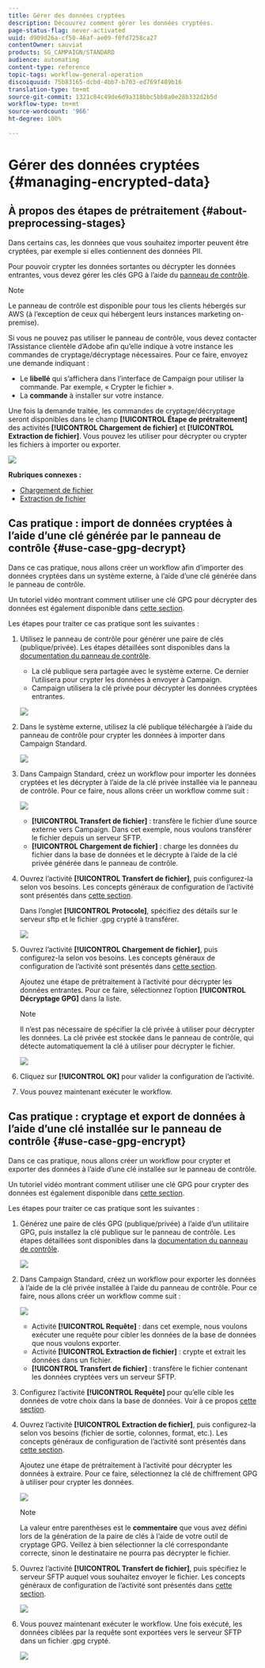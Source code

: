 ```yaml
---
title: Gérer des données cryptées
description: Découvrez comment gérer les données cryptées.
page-status-flag: never-activated
uuid: d909d26a-cf50-46af-ae09-f0fd7258ca27
contentOwner: sauviat
products: SG_CAMPAIGN/STANDARD
audience: automating
content-type: reference
topic-tags: workflow-general-operation
discoiquuid: 75b83165-dcbd-4bb7-b703-ed769f489b16
translation-type: tm+mt
source-git-commit: 1321c84c49de6d9a318bbc5bb8a0e28b332d2b5d
workflow-type: tm+mt
source-wordcount: '966'
ht-degree: 100%

---
```



# Gérer des données cryptées {#managing-encrypted-data}

## À propos des étapes de prétraitement {#about-preprocessing-stages}

Dans certains cas, les données que vous souhaitez importer peuvent être cryptées, par exemple si elles contiennent des données PII.

Pour pouvoir crypter les données sortantes ou décrypter les données entrantes, vous devez gérer les clés GPG à l’aide du [panneau de contrôle](https://docs.adobe.com/content/help/fr-FR/control-panel/using/instances-settings/gpg-keys-management.html).

>[!NOTE]
>
>Le panneau de contrôle est disponible pour tous les clients hébergés sur AWS (à l’exception de ceux qui hébergent leurs instances marketing on-premise).

Si vous ne pouvez pas utiliser le panneau de contrôle, vous devez contacter l’Assistance clientèle d’Adobe afin qu’elle indique à votre instance les commandes de cryptage/décryptage nécessaires. Pour ce faire, envoyez une demande indiquant :

* Le **libellé** qui s’affichera dans l’interface de Campaign pour utiliser la commande. Par exemple, « Crypter le fichier ».
* La **commande** à installer sur votre instance.

Une fois la demande traitée, les commandes de cryptage/décryptage seront disponibles dans le champ **[!UICONTROL Étape de prétraitement]** des activités **[!UICONTROL Chargement de fichier]** et **[!UICONTROL Extraction de fichier]**. Vous pouvez les utiliser pour décrypter ou crypter les fichiers à importer ou exporter.

![](assets/preprocessing-encryption.png)

**Rubriques connexes :**

* [Chargement de fichier](../../automating/using/load-file.md)
* [Extraction de fichier](../../automating/using/extract-file.md)

## Cas pratique : import de données cryptées à l’aide d’une clé générée par le panneau de contrôle {#use-case-gpg-decrypt}

Dans ce cas pratique, nous allons créer un workflow afin d’importer des données cryptées dans un système externe, à l’aide d’une clé générée dans le panneau de contrôle.

Un tutoriel vidéo montrant comment utiliser une clé GPG pour décrypter des données est également disponible dans [cette section](https://docs.adobe.com/content/help/fr-FR/campaign-standard-learn/tutorials/administrating/control-panel/gpg-key-management/decrypting-data.html).

Les étapes pour traiter ce cas pratique sont les suivantes :

1. Utilisez le panneau de contrôle pour générer une paire de clés (publique/privée). Les étapes détaillées sont disponibles dans la [documentation du panneau de contrôle](https://docs.adobe.com/content/help/fr-FR/control-panel/using/instances-settings/gpg-keys-management.html#decrypting-data).

   * La clé publique sera partagée avec le système externe. Ce dernier l’utilisera pour crypter les données à envoyer à Campaign.
   * Campaign utilisera la clé privée pour décrypter les données cryptées entrantes.

   ![](assets/gpg_generate.png)

1. Dans le système externe, utilisez la clé publique téléchargée à l’aide du panneau de contrôle pour crypter les données à importer dans Campaign Standard.

   ![](assets/do-not-localize/gpg_external.png)

1. Dans Campaign Standard, créez un workflow pour importer les données cryptées et les décrypter à l’aide de la clé privée installée via le panneau de contrôle. Pour ce faire, nous allons créer un workflow comme suit :

   ![](assets/gpg_workflow.png)

   * **[!UICONTROL Transfert de fichier]** : transfère le fichier d’une source externe vers Campaign. Dans cet exemple, nous voulons transférer le fichier depuis un serveur SFTP.
   * **[!UICONTROL Chargement de fichier]** : charge les données du fichier dans la base de données et le décrypte à l’aide de la clé privée générée dans le panneau de contrôle.

1. Ouvrez l’activité **[!UICONTROL Transfert de fichier]**, puis configurez-la selon vos besoins. Les concepts généraux de configuration de l’activité sont présentés dans [cette section](../../automating/using/load-file.md).

   Dans l’onglet **[!UICONTROL Protocole]**, spécifiez des détails sur le serveur sftp et le fichier .gpg crypté à transférer.

   ![](assets/gpg_transfer.png)

1. Ouvrez l’activité **[!UICONTROL Chargement de fichier]**, puis configurez-la selon vos besoins. Les concepts généraux de configuration de l’activité sont présentés dans [cette section](../../automating/using/load-file.md).

   Ajoutez une étape de prétraitement à l’activité pour décrypter les données entrantes. Pour ce faire, sélectionnez l’option **[!UICONTROL Décryptage GPG]** dans la liste.

   >[!NOTE]
   >
   >Il n’est pas nécessaire de spécifier la clé privée à utiliser pour décrypter les données. La clé privée est stockée dans le panneau de contrôle, qui détecte automatiquement la clé à utiliser pour décrypter le fichier.

   ![](assets/gpg_load.png)

1. Cliquez sur **[!UICONTROL OK]** pour valider la configuration de l’activité.

1. Vous pouvez maintenant exécuter le workflow.

## Cas pratique : cryptage et export de données à l’aide d’une clé installée sur le panneau de contrôle {#use-case-gpg-encrypt}

Dans ce cas pratique, nous allons créer un workflow pour crypter et exporter des données à l’aide d’une clé installée sur le panneau de contrôle.

Un tutoriel vidéo montrant comment utiliser une clé GPG pour crypter des données est également disponible dans [cette section](https://docs.adobe.com/content/help/fr-FR/campaign-standard-learn/tutorials/administrating/control-panel/gpg-key-management/using-a-gpg-key-to-encrypt-data.html).

Les étapes pour traiter ce cas pratique sont les suivantes :

1. Générez une paire de clés GPG (publique/privée) à l’aide d’un utilitaire GPG, puis installez la clé publique sur le panneau de contrôle. Les étapes détaillées sont disponibles dans la [documentation du panneau de contrôle](https://docs.adobe.com/content/help/fr-FR/control-panel/using/instances-settings/gpg-keys-management.html#encrypting-data).

   ![](assets/gpg_install.png)

1. Dans Campaign Standard, créez un workflow pour exporter les données à l’aide de la clé privée installée à l’aide du panneau de contrôle. Pour ce faire, nous allons créer un workflow comme suit :

   ![](assets/gpg-workflow-export.png)

   * Activité **[!UICONTROL Requête]** : dans cet exemple, nous voulons exécuter une requête pour cibler les données de la base de données que nous voulons exporter.
   * Activité **[!UICONTROL Extraction de fichier]** : crypte et extrait les données dans un fichier.
   * **[!UICONTROL Transfert de fichier]** : transfère le fichier contenant les données cryptées vers un serveur SFTP.

1. Configurez l’activité **[!UICONTROL Requête]** pour qu’elle cible les données de votre choix dans la base de données. Voir à ce propos [cette section](../../automating/using/query.md).

1. Ouvrez l’activité **[!UICONTROL Extraction de fichier]**, puis configurez-la selon vos besoins (fichier de sortie, colonnes, format, etc.). Les concepts généraux de configuration de l’activité sont présentés dans [cette section](../../automating/using/extract-file.md).

   Ajoutez une étape de prétraitement à l’activité pour décrypter les données à extraire. Pour ce faire, sélectionnez la clé de chiffrement GPG à utiliser pour crypter les données.

   ![](assets/gpg-extract-stage.png)

   >[!NOTE]
   >
   >La valeur entre parenthèses est le **commentaire** que vous avez défini lors de la génération de la paire de clés à l’aide de votre outil de cryptage GPG. Veillez à bien sélectionner la clé correspondante correcte, sinon le destinataire ne pourra pas décrypter le fichier.

1. Ouvrez l’activité **[!UICONTROL Transfert de fichier]**, puis spécifiez le serveur SFTP auquel vous souhaitez envoyer le fichier. Les concepts généraux de configuration de l’activité sont présentés dans [cette section](../../automating/using/transfer-file.md).

   ![](assets/gpg-transfer-encrypt.png)

1. Vous pouvez maintenant exécuter le workflow. Une fois exécuté, les données ciblées par la requête sont exportées vers le serveur SFTP dans un fichier .gpg crypté.

   ![](assets/do-not-localize/gpg-sftp-encrypt.png)
